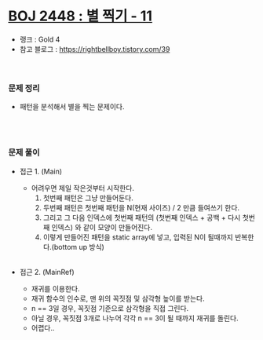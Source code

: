 # [BOJ 2448 : 별 찍기 - 11](https://www.acmicpc.net/problem/2448)
- 랭크 : Gold 4
- 참고 블로그 : https://rightbellboy.tistory.com/39  
  <br><br>
  
### 문제 정리
- 패턴을 분석해서 별을 찍는 문제이다.

   <br><br>

### 문제 풀이
- 접근 1. (Main)
  - 어려우면 제일 작은것부터 시작한다.
     1. 첫번째 패턴은 그냥 만들어둔다.
     2. 두번째 패턴은 첫번째 패턴을 N(현재 사이즈) / 2 만큼 들여쓰기 한다.
     3. 그리고 그 다음 인덱스에 첫번째 패턴의 (첫번째 인덱스 + 공백 + 다시 첫번째 인덱스) 와 같이 모양이 만들어진다.
     4. 이렇게 만들어진 패턴을 static array에 넣고, 입력된 N이 될때까지 반복한다.(bottom up 방식)
<br><br>

- 접근 2. (MainRef)
   - 재귀를 이용한다.
   - 재귀 함수의 인수로, 맨 위의 꼭짓점 및 삼각형 높이를 받는다.   
   - n == 3일 경우, 꼭짓점 기준으로 삼각형을 직접 그린다.
   - 아닐 경우, 꼭짓점 3개로 나누어 각각 n == 3이 될 때까지 재귀를 돌린다.
   - 어렵다..

    
    


